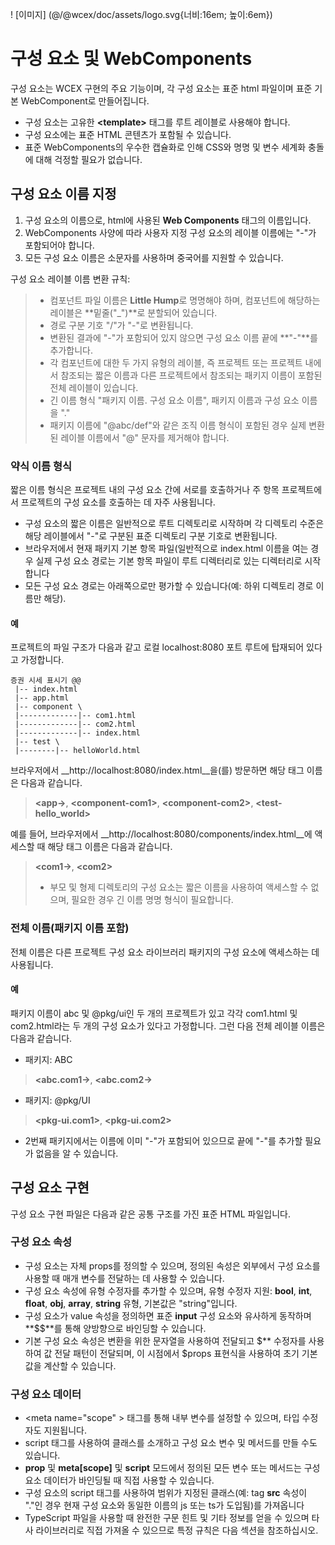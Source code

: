 <!--DESC: {icon:{name:"explore"},id:1} -->

! [이미지] (@/@wcex/doc/assets/logo.svg{너비:16em; 높이:6em})

# 구성 요소 및 WebComponents

구성 요소는 WCEX 구현의 주요 기능이며, 각 구성 요소는 표준 html 파일이며 표준 기본 WebComponent로 만들어집니다.
- 구성 요소는 고유한 **\<template\>** 태그를 루트 레이블로 사용해야 합니다.
- 구성 요소에는 표준 HTML 콘텐츠가 포함될 수 있습니다.
- 표준 WebComponents의 우수한 캡슐화로 인해 CSS와 명명 및 변수 세계화 충돌에 대해 걱정할 필요가 없습니다.

## 구성 요소 이름 지정
1. 구성 요소의 이름으로, html에 사용된 **Web Components** 태그의 이름입니다.
2. WebComponents 사양에 따라 사용자 지정 구성 요소의 레이블 이름에는 "-"가 포함되어야 합니다.
3. 모든 구성 요소 이름은 소문자를 사용하며 중국어를 지원할 수 있습니다.

구성 요소 레이블 이름 변환 규칙:
> - 컴포넌트 파일 이름은 **Little Hump**로 명명해야 하며, 컴포넌트에 해당하는 레이블은 **밑줄("_")**로 분할되어 있습니다.
> - 경로 구분 기호 "/"가 "-"로 변환됩니다.
> - 변환된 결과에 "-"가 포함되어 있지 않으면 구성 요소 이름 끝에 **"-"**를 추가합니다.
> - 각 컴포넌트에 대한 두 가지 유형의 레이블, 즉 프로젝트 또는 프로젝트 내에서 참조되는 짧은 이름과 다른 프로젝트에서 참조되는 패키지 이름이 포함된 전체 레이블이 있습니다.
> - 긴 이름 형식 "패키지 이름. 구성 요소 이름", 패키지 이름과 구성 요소 이름을 "."
> - 패키지 이름에 "@abc/def"와 같은 조직 이름 형식이 포함된 경우 실제 변환된 레이블 이름에서 "@" 문자를 제거해야 합니다.

### 약식 이름 형식
짧은 이름 형식은 프로젝트 내의 구성 요소 간에 서로를 호출하거나 주 항목 프로젝트에서 프로젝트의 구성 요소를 호출하는 데 자주 사용됩니다.
- 구성 요소의 짧은 이름은 일반적으로 루트 디렉토리로 시작하며 각 디렉토리 수준은 해당 레이블에서 "-"로 구분된 표준 디렉토리 구분 기호로 변환됩니다.
- 브라우저에서 현재 패키지 기본 항목 파일(일반적으로 index.html 이름을 여는 경우 실제 구성 요소 경로는 기본 항목 파일이 루트 디렉터리로 있는 디렉터리로 시작합니다
- 모든 구성 요소 경로는 아래쪽으로만 평가할 수 있습니다(예: 하위 디렉토리 경로 이름만 해당).

#### 예
프로젝트의 파일 구조가 다음과 같고 로컬 localhost:8080 포트 루트에 탑재되어 있다고 가정합니다.
```text
증권 시세 표시기 @@
 |-- index.html
 |-- app.html
 |-- component \
 |-------------|-- com1.html
 |-------------|-- com2.html
 |-------------|-- index.html
 |-- test \
 |--------|-- helloWorld.html 
```

브라우저에서 __http://localhost:8080/index.html__을(를) 방문하면 해당 태그 이름은 다음과 같습니다.

> **\<app-\>**, **\<component-com1\>**, **\<component-com2\>**, **\<test-hello_world\>**

예를 들어, 브라우저에서 __http://localhost:8080/components/index.html__에 액세스할 때 해당 태그 이름은 다음과 같습니다.

> **\<com1-\>**, **\<com2\>**
> - 부모 및 형제 디렉토리의 구성 요소는 짧은 이름을 사용하여 액세스할 수 없으며, 필요한 경우 긴 이름 명명 형식이 필요합니다.

### 전체 이름(패키지 이름 포함)
전체 이름은 다른 프로젝트 구성 요소 라이브러리 패키지의 구성 요소에 액세스하는 데 사용됩니다.

#### 예
패키지 이름이 abc 및 @pkg/ui인 두 개의 프로젝트가 있고 각각 com1.html 및 com2.html라는 두 개의 구성 요소가 있다고 가정합니다. 그런 다음 전체 레이블 이름은 다음과 같습니다.

- 패키지: ABC
> **\<abc.com1-\>**, **\<abc.com2-\>**

- 패키지: @pkg/UI
> **\<pkg-ui.com1\>**, **\<pkg-ui.com2\>**

- 2번째 패키지에서는 이름에 이미 "-"가 포함되어 있으므로 끝에 "-"를 추가할 필요가 없음을 알 수 있습니다.

## 구성 요소 구현
구성 요소 구현 파일은 다음과 같은 공통 구조를 가진 표준 HTML 파일입니다.

<div><wcex-doc.com-playground files="['component/index.html','component/app.html','component/com.html','component/com.ts']"></wcex-doc.com-playground></div>

### 구성 요소 속성
- 구성 요소는 자체 props를 정의할 수 있으며, 정의된 속성은 외부에서 구성 요소를 사용할 때 매개 변수를 전달하는 데 사용할 수 있습니다.
- 구성 요소 속성에 유형 수정자를 추가할 수 있으며, 유형 수정자 지원: **bool**, **int**, **float**, **obj**, **array**, **string** 유형, 기본값은 "string"입니다. 
- 구성 요소가 value 속성을 정의하면 표준 __input__ 구성 요소와 유사하게 동작하며 **$$**를 통해 양방향으로 바인딩할 수 있습니다.
- 기본 구성 요소 속성은 변환을 위한 문자열을 사용하여 전달되고 $** 수정자를 사용하여 값 전달 패턴이 전달되며, 이 시점에서 $props 표현식을 사용하여 초기 기본값을 계산할 수 있습니다.

### 구성 요소 데이터
- \<meta name="scope" \> 태그를 통해 내부 변수를 설정할 수 있으며, 타입 수정자도 지원됩니다.
- script 태그를 사용하여 클래스를 소개하고 구성 요소 변수 및 메서드를 만들 수도 있습니다.
- **prop** 및 **meta[scope]** 및 **script** 모드에서 정의된 모든 변수 또는 메서드는 구성 요소 데이터가 바인딩될 때 직접 사용할 수 있습니다.
- 구성 요소의 script 태그를 사용하여 범위가 지정된 클래스(예: tag **src** 속성이 "."인 경우 현재 구성 요소와 동일한 이름의 js 또는 ts가 도입됨)를 가져옵니다
- TypeScript 파일을 사용할 때 완전한 구문 힌트 및 기타 정보를 얻을 수 있으며 타사 라이브러리로 직접 가져올 수 있으므로 특정 규칙은 다음 섹션을 참조하십시오.
